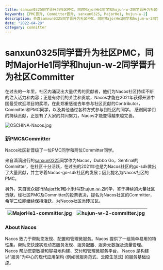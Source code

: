 ```yaml
---
title: sanxun0325同学晋升为社区PMC，同时MajorHe1同学和hujun-w-2同学晋升为社区Committer
keywords: [PMC晋升, Committer晋升, sanxun0325, MajorHe1, hujun-w-2]
description: 恭喜sanxun0325同学晋升为社区PMC，同时MajorHe1同学和hujun-w-2同学晋升为社区Committer，感谢他们的贡献。
date: "2022-04-29"
category: committer
---
```

# sanxun0325同学晋升为社区PMC，同时MajorHe1同学和hujun-w-2同学晋升为社区Committer

在过去的一年里，社区内涌现出大量优秀的贡献者，他们为Nacos社区持续不断的注入活力和内容；正是有你们的关注和贡献，Nacos才能在2021年获得开源中国最受欢迎项目的奖项，在此郑重感谢去年参与社区贡献的Contributor，Committer和PMC同学，以及其他通过各种方式参与到社区的同学。
感谢同学们的持续贡献，正是有了大家的共同努力，Nacos才能变得越来越完善。

![OSCHINA-Nacos.jpg](/img/blog/2_1_0-release/OSCHINA-Nacos.jpg)

### 新PMC&Committer

Nacos社区新晋级了一位PMC同学和两位Committer同学。

来自滴滴出行的[sanxun0325](https://github.com/sanxun0325)同学作为Nacos，Dubbo Go，Sentinal的Committer，在社区十分活跃，在过去的2021年也是为Nacos社区的go-sdk做出了大量贡献，并主导着Nacos-go-sdk社区的发展；因此提名为Nacos社区的PMC。

另外，来自微众银行[MajorHe1](https://github.com/MajorHe1)和小米科技[hujun-w-2](https://github.com/hujun-w-2)同学，鉴于持续的大量社区贡献，经社区PMC及Committer的投票表决，提名为Nacos社区的Committer，希望二位能继续保持活跃，为Nacos社区添砖加瓦。

| ![MajorHe1-committer.jpg](/img/blog/2_1_0-release/MajorHe1-committer.jpg) | ![hujun-w-2-committer.jpg](/img/blog/2_1_0-release/hujun-w-2-committer.jpg) |
| --- | --- |

### About Nacos

Nacos 致力于帮助您发现、配置和管理微服务。Nacos 提供了一组简单易用的特性集，帮助您快速实现动态服务发现、服务配置、服务元数据及流量管理。
Nacos 帮助您更敏捷和容易地构建、交付和管理微服务平台。 Nacos 是构建以“服务”为中心的现代应用架构 (例如微服务范式、云原生范式) 的服务基础设施。
